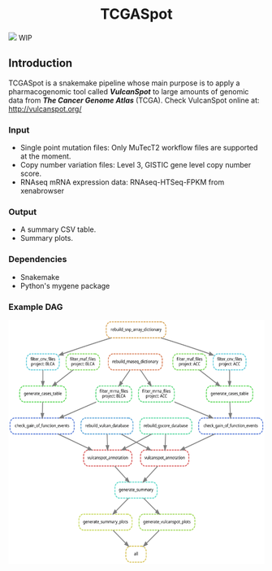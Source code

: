 <h1 align="center">TCGASpot</h1>
<img src=https://api.travis-ci.org/SGMartin/TCGAspot.svg?branch=master>
WIP

## Introduction

TCGASpot is a snakemake pipeline whose main purpose is to apply a pharmacogenomic tool called ***VulcanSpot*** to  large amounts of genomic data from ***The Cancer Genome Atlas*** (TCGA). Check VulcanSpot online at: http://vulcanspot.org/

### Input

- Single point mutation files: Only MuTecT2 workflow files are supported at the moment.
- Copy number variation files: Level 3, GISTIC gene level copy number score.
- RNAseq mRNA expression data: RNAseq-HTSeq-FPKM from xenabrowser

### Output

- A summary CSV table.
- Summary plots.

### Dependencies

- Snakemake
- Python's mygene package

### Example DAG
<p align="center">
  <img width="600" height="480" src="https://github.com/SGMartin/TCGAspot/blob/master/example_dag.svg">
</p>

